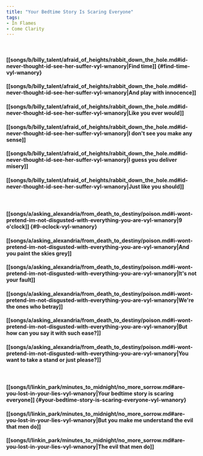 ```yaml
---
title: "Your Bedtime Story Is Scaring Everyone"
tags:
- In Flames
- Come Clarity
---
```

&nbsp;
#### [[songs/b/billy_talent/afraid_of_heights/rabbit_down_the_hole.md#id-never-thought-id-see-her-suffer-vyl-wnanory|Find time]] {#find-time-vyl-wnanory}
#### [[songs/b/billy_talent/afraid_of_heights/rabbit_down_the_hole.md#id-never-thought-id-see-her-suffer-vyl-wnanory|And play with innocence]]
#### [[songs/b/billy_talent/afraid_of_heights/rabbit_down_the_hole.md#id-never-thought-id-see-her-suffer-vyl-wnanory|Like you ever would]]
#### [[songs/b/billy_talent/afraid_of_heights/rabbit_down_the_hole.md#id-never-thought-id-see-her-suffer-vyl-wnanory|I don't see you make any sense]]
#### [[songs/b/billy_talent/afraid_of_heights/rabbit_down_the_hole.md#id-never-thought-id-see-her-suffer-vyl-wnanory|I guess you deliver misery]]
#### [[songs/b/billy_talent/afraid_of_heights/rabbit_down_the_hole.md#id-never-thought-id-see-her-suffer-vyl-wnanory|Just like you should]]
&nbsp;
#### [[songs/a/asking_alexandria/from_death_to_destiny/poison.md#i-wont-pretend-im-not-disgusted-with-everything-you-are-vyl-wnanory|9 o'clock]] {#9-oclock-vyl-wnanory}
#### [[songs/a/asking_alexandria/from_death_to_destiny/poison.md#i-wont-pretend-im-not-disgusted-with-everything-you-are-vyl-wnanory|And you paint the skies grey]]
#### [[songs/a/asking_alexandria/from_death_to_destiny/poison.md#i-wont-pretend-im-not-disgusted-with-everything-you-are-vyl-wnanory|It's not your fault]]
#### [[songs/a/asking_alexandria/from_death_to_destiny/poison.md#i-wont-pretend-im-not-disgusted-with-everything-you-are-vyl-wnanory|We're the ones who betray]]
#### [[songs/a/asking_alexandria/from_death_to_destiny/poison.md#i-wont-pretend-im-not-disgusted-with-everything-you-are-vyl-wnanory|But how can you say it with such ease?]]
#### [[songs/a/asking_alexandria/from_death_to_destiny/poison.md#i-wont-pretend-im-not-disgusted-with-everything-you-are-vyl-wnanory|You want to take a stand or just please?]]
&nbsp;
#### [[songs/l/linkin_park/minutes_to_midnight/no_more_sorrow.md#are-you-lost-in-your-lies-vyl-wnanory|Your bedtime story is scaring everyone]] {#your-bedtime-story-is-scaring-everyone-vyl-wnanory}
#### [[songs/l/linkin_park/minutes_to_midnight/no_more_sorrow.md#are-you-lost-in-your-lies-vyl-wnanory|But you make me understand the evil that men do]]
#### [[songs/l/linkin_park/minutes_to_midnight/no_more_sorrow.md#are-you-lost-in-your-lies-vyl-wnanory|The evil that men do]]
